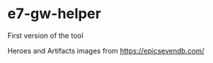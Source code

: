# e7-gw-helper

First version of the tool

Heroes and Artifacts images from https://epicsevendb.com/
